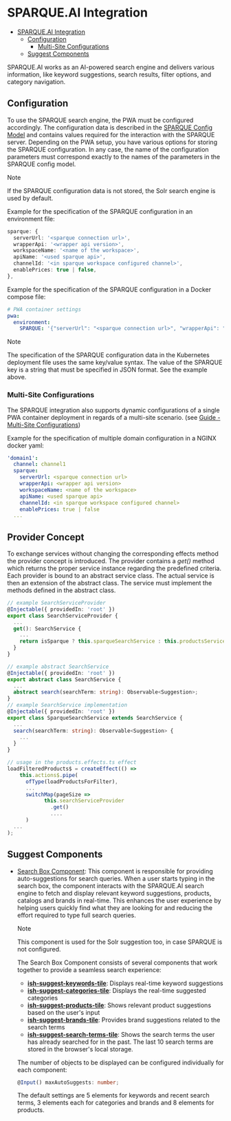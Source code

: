 <!--
kb_guide
kb_pwa
kb_everyone
kb_sync_latest_only
-->

# SPARQUE.AI Integration

- [SPARQUE.AI Integration](#sparqueai-integration)
  - [Configuration](#configuration)
    - [Multi-Site Configurations](#multi-site-configurations)
  - [Suggest Components](#suggest-components)

SPARQUE.AI works as an AI-powered search engine and delivers various information, like keyword suggestions, search results, filter options, and category navigation.

## Configuration

To use the SPARQUE search engine, the PWA must be configured accordingly.
The configuration data is described in the [SPARQUE Config Model](../../src/app/core/models/sparque/sparque-config.model.ts) and contains values required for the interaction with the SPARQUE server.
Depending on the PWA setup, you have various options for storing the SPARQUE configuration.
In any case, the name of the configuration parameters must correspond exactly to the names of the parameters in the SPARQUE config model.

> [!NOTE]
> If the SPARQUE configuration data is not stored, the Solr search engine is used by default.

Example for the specification of the SPARQUE configuration in an environment file:

```ts
sparque: {
  serverUrl: '<sparque connection url>',
  wrapperApi: '<wrapper api version>',
  workspaceName: '<name of the workspace>',
  apiName: '<used sparque api>',
  channelId: '<in sparque workspace configured channel>',
  enablePrices: true | false,
},
```

Example for the specification of the SPARQUE configuration in a Docker compose file:

```yaml
# PWA container settings
pwa:
  environment:
    SPARQUE: '{"serverUrl": "<sparque connection url>", "wrapperApi": "<wrapper api version>", "workspaceName": "<name of the workspace>", "apiName": "<used sparque api>", "channelId": <in sparque workspace configured channel>, "enablePrices": <true|false>}'
```

> [!NOTE]
> The specification of the SPARQUE configuration data in the Kubernetes deployment file uses the same key/value syntax.
> The value of the SPARQUE key is a string that must be specified in JSON format. See the example above.

### Multi-Site Configurations

The SPARQUE integration also supports dynamic configurations of a single PWA container deployment in regards of a multi-site scenario. (see [Guide - Multi-Site Configurations](./multi-site-configurations.md))

Example for the specification of multiple domain configuration in a NGINX docker yaml:

```yaml
'domain1':
  channel: channel1
  sparque:
    serverUrl: <sparque connection url>
    wrapperApi: <wrapper api version>
    workspaceName: <name of the workspace>
    apiName: <used sparque api>
    channelId: <in sparque workspace configured channel>
    enablePrices: true | false
  ...
```

## Provider Concept

To exchange services without changing the corresponding effects method the provider concept is introduced.
The provider contains a _get()_ method which returns the proper service instance regarding the predefined criteria.
Each provider is bound to an abstract service class.
The actual service is then an extension of the abstract class.
The service must implement the methods defined in the abstract class.

```ts
// example SearchServiceProvider
@Injectable({ providedIn: 'root' })
export class SearchServiceProvider {
  ...
  get(): SearchService {
    ...
    return isSparque ? this.sparqueSearchService : this.productsService;
  }
}

// example abstract SearchService
@Injectable({ providedIn: 'root' })
export abstract class SearchService {
  ...
  abstract search(searchTerm: string): Observable<Suggestion>;
}
// example SearchService implementation
@Injectable({ providedIn: 'root' })
export class SparqueSearchService extends SearchService {
  ...
  search(searchTerm: string): Observable<Suggestion> {
    ...
  }
}

// usage in the products.effects.ts effect
loadFilteredProducts$ = createEffect(() =>
    this.actions$.pipe(
      ofType(loadProductsForFilter),
      ...
      switchMap(pageSize =>
            this.searchServiceProvider
              .get()
              ....
      )
  ...
);
```

## Suggest Components

- [Search Box Component](../../src/app/core/standalone/component/suggest/search-box/search-box.component.ts): This component is responsible for providing auto-suggestions for search queries. When a user starts typing in the search box, the component interacts with the SPARQUE.AI search engine to fetch and display relevant keyword suggestions, products, catalogs and brands in real-time. This enhances the user experience by helping users quickly find what they are looking for and reducing the effort required to type full search queries.

  > [!NOTE]
  > This component is used for the Solr suggestion too, in case SPARQUE is not configured.

  The Search Box Component consists of several components that work together to provide a seamless search experience:

  - **[ish-suggest-keywords-tile](../../src/app/core/standalone/component/suggest/suggest-keywords-tile/suggest-keywords-tile.component.ts)**: Displays real-time keyword suggestions
  - **[ish-suggest-categories-tile](../../src/app/core/standalone/component/suggest/suggest-categories-tile/suggest-categories-tile.component.ts)**: Displays the real-time suggested categories
  - **[ish-suggest-products-tile](../../src/app/core/standalone/component/suggest/suggest-products-tile/suggest-products-tile.component.ts)**: Shows relevant product suggestions based on the user's input
  - **[ish-suggest-brands-tile](../../src/app/core/standalone/component/suggest/suggest-brands-tile/suggest-brands-tile.component.ts)**: Provides brand suggestions related to the search terms
  - **[ish-suggest-search-terms-tile](../../src/app/core/standalone/component/suggest/suggest-search-terms-tile/suggest-search-terms-tile.component.ts)**: Shows the search terms the user has already searched for in the past. The last 10 search terms are stored in the browser's local storage.

  The number of objects to be displayed can be configured individually for each component:

  ```ts
  @Input() maxAutoSuggests: number;
  ```

  The default settings are 5 elements for keywords and recent search terms, 3 elements each for categories and brands and 8 elements for products.

